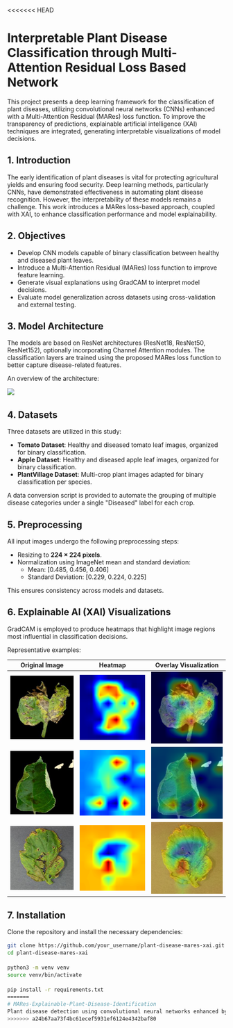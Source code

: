 <<<<<<< HEAD
# Interpretable Plant Disease Classification through Multi-Attention Residual Loss Based Network

This project presents a deep learning framework for the classification of plant diseases, utilizing convolutional neural networks (CNNs) enhanced with a Multi-Attention Residual (MARes) loss function. To improve the transparency of predictions, explainable artificial intelligence (XAI) techniques are integrated, generating interpretable visualizations of model decisions.

## 1. Introduction

The early identification of plant diseases is vital for protecting agricultural yields and ensuring food security. Deep learning methods, particularly CNNs, have demonstrated effectiveness in automating plant disease recognition. However, the interpretability of these models remains a challenge. This work introduces a MARes loss-based approach, coupled with XAI, to enhance classification performance and model explainability.

## 2. Objectives

- Develop CNN models capable of binary classification between healthy and diseased plant leaves.
- Introduce a Multi-Attention Residual (MARes) loss function to improve feature learning.
- Generate visual explanations using GradCAM to interpret model decisions.
- Evaluate model generalization across datasets using cross-validation and external testing.

## 3. Model Architecture

The models are based on ResNet architectures (ResNet18, ResNet50, ResNet152), optionally incorporating Channel Attention modules. The classification layers are trained using the proposed MARes loss function to better capture disease-related features.

An overview of the architecture:

<img src="assets/atten-1.png" width="600"/>


## 4. Datasets

Three datasets are utilized in this study:

- **Tomato Dataset**: Healthy and diseased tomato leaf images, organized for binary classification.
- **Apple Dataset**: Healthy and diseased apple leaf images, organized for binary classification.
- **PlantVillage Dataset**: Multi-crop plant images adapted for binary classification per species.

A data conversion script is provided to automate the grouping of multiple disease categories under a single "Diseased" label for each crop.

## 5. Preprocessing

All input images undergo the following preprocessing steps:

- Resizing to **224 × 224 pixels**.
- Normalization using ImageNet mean and standard deviation:
  - Mean: [0.485, 0.456, 0.406]
  - Standard Deviation: [0.229, 0.224, 0.225]

This ensures consistency across models and datasets.

## 6. Explainable AI (XAI) Visualizations

GradCAM is employed to produce heatmaps that highlight image regions most influential in classification decisions.

Representative examples:

| Original Image | Heatmap | Overlay Visualization |
|:--------------:|:-------:|:----------------------:|
| <img src="assets/Img1_original.png" width="250"/> | <img src="assets/Img1_Heatmap.png" width="250"/> | <img src="assets/Img1_finalXAI.png" width="250"/> |
| <img src="assets/Img3_original.png" width="250"/> | <img src="assets/Img3_Heatmap.png" width="250"/> | <img src="assets/Img3_finalXAI.png" width="250"/> |
| <img src="assets/tom_img3.png" width="250"/> | <img src="assets/tom_img3_Heatmap.png" width="250"/> | <img src="assets/tom_img3_combined.png" width="250"/> |

## 7. Installation

Clone the repository and install the necessary dependencies:

```bash
git clone https://github.com/your_username/plant-disease-mares-xai.git
cd plant-disease-mares-xai

python3 -m venv venv
source venv/bin/activate

pip install -r requirements.txt
=======
# MARes-Explainable-Plant-Disease-Identification
Plant disease detection using convolutional neural networks enhanced by Multi-Attention Residual loss, with GradCAM-based interpretable visualizations
>>>>>>> a24b67aa73f4bc61ecef5931ef6124e4342baf80
